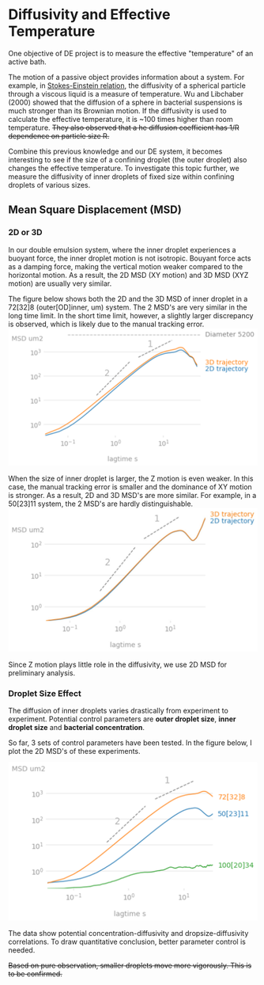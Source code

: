 # Diffusivity and Effective Temperature
One objective of DE project is to measure the effective "temperature" of an active bath.

The motion of a passive object provides information about a system.
For example, in [Stokes-Einstein relation](https://en.wikipedia.org/wiki/Einstein_relation_(kinetic_theory)), the diffusivity of a spherical particle through a viscous liquid is a measure of temperature.
Wu and Libchaber (2000) showed that the diffusion of a sphere in bacterial suspensions is much stronger than its Brownian motion.
If the diffusivity is used to calculate the effective temperature, it is ~100 times higher than room temperature.
~~They also observed that a he diffusion coefficient has 1/R dependence on particle size R.~~



Combine this previous knowledge and our DE system, it becomes interesting to see if the size of a confining droplet (the outer droplet) also changes the effective temperature.
To investigate this topic further, we measure the diffusivity of inner droplets of fixed size within confining droplets of various sizes.

## Mean Square Displacement (MSD)

### 2D or 3D
In our double emulsion system, where the inner droplet experiences a buoyant force, the inner droplet motion is not isotropic.
Bouyant force acts as a damping force, making the vertical motion weaker compared to the horizontal motion.
As a result, the 2D MSD (XY motion) and 3D MSD (XYZ motion) are usually very similar.

The figure below shows both the 2D and the 3D MSD of inner droplet in a 72[32]8 (outer[OD]inner, um) system.
The 2 MSD's are very similar in the long time limit.
In the short time limit, however, a slightly larger discrepancy is observed, which is likely due to the manual tracking error.
![MSD](MSD.png)

When the size of inner droplet is larger, the Z motion is even weaker.
In this case, the manual tracking error is smaller and the dominance of XY motion is stronger.
As a result, 2D and 3D MSD's are more similar.
For example, in a 50[23]11 system, the 2 MSD's are hardly distinguishable.
![MSD 50/11](MSD50-11.jpg)

Since Z motion plays little role in the diffusivity, we use 2D MSD for preliminary analysis.

### Droplet Size Effect
The diffusion of inner droplets varies drastically from experiment to experiment.
Potential control parameters are **outer droplet size**, **inner droplet size** and **bacterial concentration**.

So far, 3 sets of control parameters have been tested.
In the figure below, I plot the 2D MSD's of these experiments.

![MSD 3 experiments](MSD-multi.png)

The data show potential concentration-diffusivity and dropsize-diffusivity correlations.
To draw quantitative conclusion, better parameter control is needed.

~~Based on pure observation, smaller droplets move more vigorously. This is to be confirmed.~~
